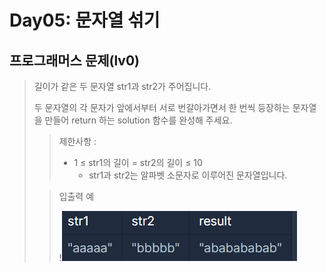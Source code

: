 # Day05: 문자열 섞기
## 프로그래머스 문제(lv0)
> 길이가 같은 두 문자열 str1과 str2가 주어집니다. 
> 
> 두 문자열의 각 문자가 앞에서부터 서로 번갈아가면서 한 번씩 등장하는 문자열을 만들어 return 하는 solution 함수를 완성해 주세요.
>
>  >제한사항 :
> >
> > - 1 ≤ str1의 길이 = str2의 길이 ≤ 10 
> >   - str1과 str2는 알파벳 소문자로 이루어진 문자열입니다.
>
> > 입출력 예
> >
> >!![img.png](img.png)
